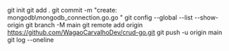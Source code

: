 git init
git add .
git commit -m "create: mongodb\mongodb_connection.go.go "
git config --global --list --show-origin
git branch -M main
git remote add origin https://github.com/WagaoCarvalhoDev/crud-go.git
git push -u origin main
git log --oneline
